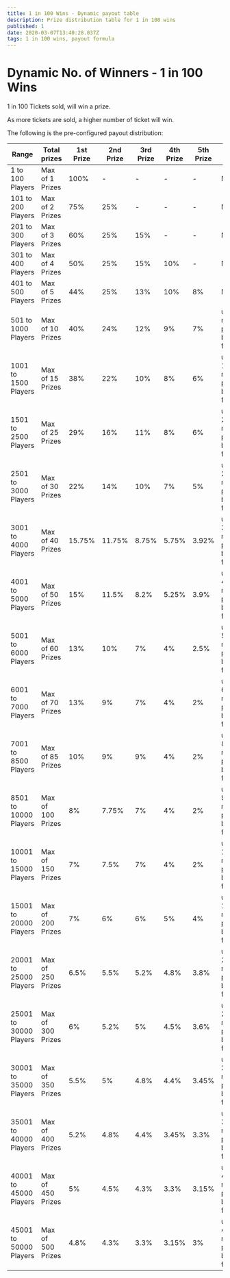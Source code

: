 ```yaml
---
title: 1 in 100 Wins - Dynamic payout table
description: Prize distribution table for 1 in 100 wins
published: 1
date: 2020-03-07T13:40:28.037Z
tags: 1 in 100 wins, payout formula
---
```


# Dynamic No. of Winners - 1 in 100 Wins

1 in 100 Tickets sold, will win a prize.

As more tickets are sold, a higher number of ticket will win.
   
The following is the pre-configured payout distribution:

|Range|Total prizes|1st<Br>Prize|2nd<Br>Prize|3rd<Br>Prize|4th<Br>Prize|5th<Br>Prize|Other prizes|Total|
   |--|--|--|--|--|--|--|--|--|
|1 to 100 Players|Max of 1 Prizes|100%|-|-|-|-|N/A|100%|
|101 to 200 Players|Max of 2 Prizes|75%|25%|-|-|-|N/A|100%|
|201 to 300 Players|Max of 3 Prizes|60%|25%|15%|-|-|N/A|100%|
|301 to 400 Players|Max of 4 Prizes|50%|25%|15%|10%|-|N/A|100%|
|401 to 500 Players|Max of 5 Prizes|44%|25%|13%|10%|8%|N/A|100%|
|501 to 1000 Players|Max of 10 Prizes|40%|24%|12%|9%|7%|up to 5 more prizes by formula|100%|
|1001 to 1500 Players|Max of 15 Prizes|38%|22%|10%|8%|6%|up to 10 more prizes by formula|100%|
|1501 to 2500 Players|Max of 25 Prizes|29%|16%|11%|8%|6%|up to 20 more prizes by formula|100%|
|2501 to 3000 Players|Max of 30 Prizes|22%|14%|10%|7%|5%|up to 25 more prizes by formula|100%|
|3001 to 4000 Players|Max of 40 Prizes|15.75%|11.75%|8.75%|5.75%|3.92%|up to 35 more prizes by formula|100%|
|4001 to 5000 Players|Max of 50 Prizes|15%|11.5%|8.2%|5.25%|3.9%|up to 45 more prizes by formula|100%|
|5001 to 6000 Players|Max of 60 Prizes|13%|10%|7%|4%|2.5%|up to 55 more prizes by formula|100%|
|6001 to 7000 Players|Max of 70 Prizes|13%|9%|7%|4%|2%|up to 65 more prizes by formula|100%|
|7001 to 8500 Players|Max of 85 Prizes|10%|9%|9%|4%|2%|up to 80 more prizes by formula|100%|
|8501 to 10000 Players|Max of 100 Prizes|8%|7.75%|7%|4%|2%|up to 95 more prizes by formula|100%|
|10001 to 15000 Players|Max of 150 Prizes|7%|7.5%|7%|4%|2%|up to 145 more prizes by formula|100%|
|15001 to 20000 Players|Max of 200 Prizes|7%|6%|6%|5%|4%|up to 195 more prizes by formula|100%|
|20001 to 25000 Players|Max of 250 Prizes|6.5%|5.5%|5.2%|4.8%|3.8%|up to 245 more prizes by formula|100%|
|25001 to 30000 Players|Max of 300 Prizes|6%|5.2%|5%|4.5%|3.6%|up to 295 more prizes by formula|100%|
|30001 to 35000 Players|Max of 350 Prizes|5.5%|5%|4.8%|4.4%|3.45%|up to 345 more prizes by formula|100%|
|35001 to 40000 Players|Max of 400 Prizes|5.2%|4.8%|4.4%|3.45%|3.3%|up to 395 more prizes by formula|100%|
|40001 to 45000 Players|Max of 450 Prizes|5%|4.5%|4.3%|3.3%|3.15%|up to 445 more prizes by formula|100%|
|45001 to 50000 Players|Max of 500 Prizes|4.8%|4.3%|3.3%|3.15%|3%|up to 495 more prizes by formula|100%|

